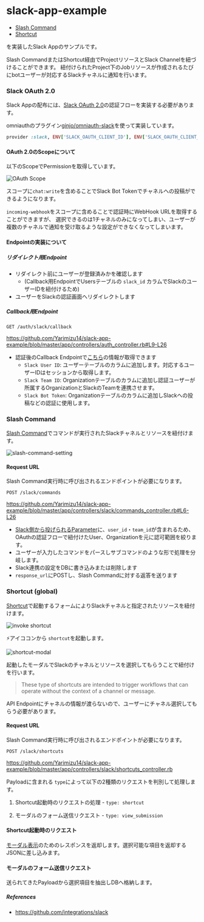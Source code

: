 # slack-app-example

- [Slash Command](https://api.slack.com/interactivity/slash-commands)
- [Shortcut](https://api.slack.com/interactivity/shortcuts/using#global_shortcuts)

を実装したSlack Appのサンプルです。

Slash CommandまたはShortcut経由でProjectリソースとSlack Channelを紐づけることができます。
紐付けられたProject下のJobリソースが作成されるたびにbotユーザーが対応するSlackチャネルに通知を行います。

### Slack OAuth 2.0

Slack Appの配布には、[Slack OAuth 2.0](https://api.slack.com/legacy/oauth#authenticating-users-with-oauth__the-oauth-flow)の認証フローを実装する必要があります。

omniauthのプラグイン[ginjo/omniauth-slack](https://github.com/ginjo/omniauth-slack)を使って実装しています。

```ruby
provider :slack, ENV['SLACK_OAUTH_CLIENT_ID'], ENV['SLACK_OAUTH_CLIENT_SECRET'], scope:'links:read,links:write,commands,chat:write,team:read'
```

#### OAuth 2.0のScopeについて

以下のScopeでPermissionを取得しています。

![OAuth Scope](https://github.com/Yarimizu14/slack-app-example/blob/master/images/oauth-scopes.png)

スコープに`chat:write`を含めることでSlack Bot Tokenでチャネルへの投稿ができるようになります。

`incoming-webhook`をスコープに含めることで認証時にWebHook URLを取得することができますが、
選択できるのは1チャネルのみになってしまい、ユーザーが複数のチャネルで通知を受け取るような設定ができなくなってしまいます。

#### Endpointの実装について

##### リダイレクト用Endpoint

- リダイレクト前にユーザーが登録済みかを確認します
    - (Callback用EndpointでUsersテーブルの `slack_id` カラムでSlackのユーザーIDを紐付けるため)
- ユーザーをSlackの認証画面へリダイレクトします

##### Callback用Endpoint

```
GET /auth/slack/callback
```

https://github.com/Yarimizu14/slack-app-example/blob/master/app/controllers/auth_controller.rb#L9-L26

- 認証後のCallback Endpointで[こちら](https://github.com/Yarimizu14/slack-app-example/blob/master/app/controllers/auth_controller.rb#L31-L49)の情報が取得できます
    - `Slack User ID`: ユーザーテーブルのカラムに追加します。対応するユーザーIDはセッションから取得します。
    - `Slack Team ID`: Organizationテーブルのカラムに追加し認証ユーザーが所属するOrganizationとSlackのTeamを連携させます。
    - `Slack Bot Token`: Organizationテーブルのカラムに追加しSlackへの投稿などの認証に使用します。

### Slash Command

[Slash Command](https://api.slack.com/interactivity/slash-commands)でコマンドが実行されたSlackチャネルとリソースを紐付けます。

![slash-command-setting](https://github.com/Yarimizu14/slack-app-example/blob/master/images/slash-command.png)

#### Request URL

Slash Command実行時に呼び出されるエンドポイントが必要になります。

```
POST /slack/commands
```

https://github.com/Yarimizu14/slack-app-example/blob/master/app/controllers/slack/commands_controller.rb#L6-L26

- [Slack側から投げられるParameter](https://api.slack.com/interactivity/slash-commands#app_command_handling)に、`user_id`・`team_id`が含まれるため、OAuthの認証フローで紐付けたUser、Organizationを元に認可範囲を絞ります。
- ユーザーが入力したコマンドをパースしサブコマンドのような形で処理を分岐します。
- Slack連携の設定をDBに書き込みまたは削除します
- `response_url`にPOSTし、Slash Commandに対する返答を送ります

### Shortcut (global)

[Shortcut](https://api.slack.com/interactivity/shortcuts/using#global_shortcuts)で起動するフォームによりSlackチャネルと指定されたリソースを紐付けます。

![invoke shortcut](https://github.com/Yarimizu14/slack-app-example/blob/master/images/invoke-shortcut.png)

⚡️アイココンから `shortcut`を起動します。

![shortcut-modal](https://github.com/Yarimizu14/slack-app-example/blob/master/images/slack-shortcut.png)

起動したモーダルでSlackのチャネルとリソースを選択してもらうことで紐付けを行います。

> These type of shortcuts are intended to trigger workflows that can operate without the context of a channel or message.

API Endpointにチャネルの情報が渡らないので、ユーザーにチャネル選択してもらう必要があります。

#### Request URL

Slash Command実行時に呼び出されるエンドポイントが必要になります。

```
POST /slack/shortcuts
```

https://github.com/Yarimizu14/slack-app-example/blob/master/app/controllers/slack/shortcuts_controller.rb

Payloadに含まれる `type`によって以下の2種類のリクエストを判別して処理します。

1. Shortcut起動時のリクエストの処理 - `type: shortcut`

2. モーダルのフォーム送信リクエスト - `type: view_submission`

#### Shortcut起動時のリクエスト

[モーダル表示](https://api.slack.com/surfaces/modals/using#opening)のためのレスポンスを返却します。選択可能な項目を返却するJSONに差し込みます。

#### モーダルのフォーム送信リクエスト

送られてきたPayloadから選択項目を抽出しDBへ格納します。

##### References

- https://github.com/integrations/slack
